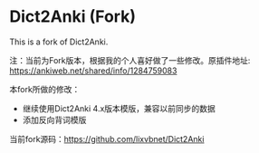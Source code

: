 # Dict2Anki (Fork)

This is a fork of Dict2Anki.

注：当前为Fork版本，根据我的个人喜好做了一些修改。原插件地址: https://ankiweb.net/shared/info/1284759083



本fork所做的修改：

* 继续使用Dict2Anki 4.x版本模版，兼容以前同步的数据
* 添加反向背词模版



当前fork源码：https://github.com/lixvbnet/Dict2Anki 

